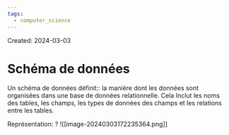 ```yaml
---
tags:
  - computer_science
---
```

Created: 2024-03-03

# Schéma de données

Un schéma de données définit:: la manière dont les données sont organisées dans une base de données relationnelle. Cela Inclut les noms des tables, les champs, les types de données des champs et les relations entre les tables.

Représentation:
?
![[image-20240303172235364.png]]

